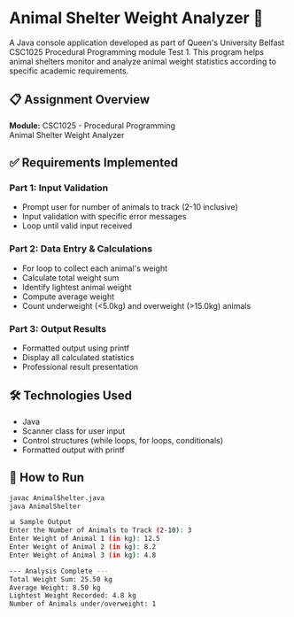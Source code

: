 # Animal Shelter Weight Analyzer 🐾

A Java console application developed as part of Queen's University Belfast CSC1025 Procedural Programming module Test 1. This program helps animal shelters monitor and analyze animal weight statistics according to specific academic requirements.

## 📋 Assignment Overview
  **Module:** CSC1025 - Procedural Programming  
  Animal Shelter Weight Analyzer  

## ✅ Requirements Implemented

### Part 1: Input Validation
- Prompt user for number of animals to track (2-10 inclusive)
- Input validation with specific error messages
- Loop until valid input received

### Part 2: Data Entry & Calculations
- For loop to collect each animal's weight
- Calculate total weight sum
- Identify lightest animal weight
- Compute average weight
- Count underweight (<5.0kg) and overweight (>15.0kg) animals

### Part 3: Output Results
- Formatted output using printf
- Display all calculated statistics
- Professional result presentation

## 🛠️ Technologies Used
- Java
- Scanner class for user input
- Control structures (while loops, for loops, conditionals)
- Formatted output with printf

## 🚀 How to Run
```bash
javac AnimalShelter.java
java AnimalShelter

📊 Sample Output
Enter the Number of Animals to Track (2-10): 3
Enter Weight of Animal 1 (in kg): 12.5
Enter Weight of Animal 2 (in kg): 8.2
Enter Weight of Animal 3 (in kg): 4.8

--- Analysis Complete ---
Total Weight Sum: 25.50 kg
Average Weight: 8.50 kg
Lightest Weight Recorded: 4.8 kg
Number of Animals under/overweight: 1
